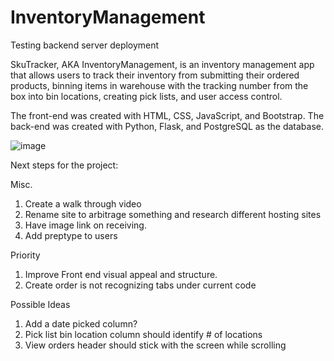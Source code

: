 
# InventoryManagement
Testing backend server deployment


SkuTracker, AKA InventoryManagement, is an inventory management app that allows users to track their inventory from submitting their ordered products, binning items in warehouse with the tracking number from the box into bin locations, creating pick lists, and user access control.

The front-end was created with HTML, CSS, JavaScript, and Bootstrap. The back-end was created with Python, Flask, and PostgreSQL as the database. 

![image](https://user-images.githubusercontent.com/66417986/122397562-1365d300-cf47-11eb-95a5-fe6b26e56224.png)





Next steps for the project:

Misc.
1. Create a walk through video
2. Rename site to arbitrage something and research different hosting sites
3. Have image link on receiving.
4. Add preptype to users

Priority
1. Improve Front end visual appeal and structure.
2. Create order is not recognizing tabs under current code

Possible Ideas
1. Add a date picked column?
2. Pick list bin location column should identify # of locations
3. View orders header should stick with the screen while scrolling